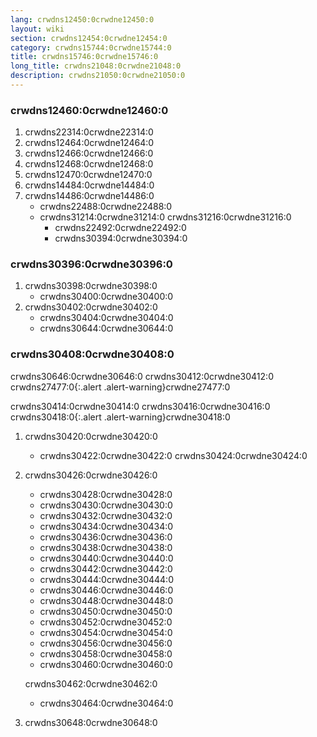 ```yaml
---
lang: crwdns12450:0crwdne12450:0
layout: wiki
section: crwdns12454:0crwdne12454:0
category: crwdns15744:0crwdne15744:0
title: crwdns15746:0crwdne15746:0
long_title: crwdns21048:0crwdne21048:0
description: crwdns21050:0crwdne21050:0
---
```


### crwdns12460:0crwdne12460:0
1. crwdns22314:0crwdne22314:0
1. crwdns12464:0crwdne12464:0
1. crwdns12466:0crwdne12466:0
1. crwdns12468:0crwdne12468:0
1. crwdns12470:0crwdne12470:0
1. crwdns14484:0crwdne14484:0
1. crwdns14486:0crwdne14486:0
   - crwdns22488:0crwdne22488:0
   - crwdns31214:0crwdne31214:0 crwdns31216:0crwdne31216:0
      - crwdns22492:0crwdne22492:0
      - crwdns30394:0crwdne30394:0

### crwdns30396:0crwdne30396:0
1. crwdns30398:0crwdne30398:0
   - crwdns30400:0crwdne30400:0
1. crwdns30402:0crwdne30402:0
   - crwdns30404:0crwdne30404:0
   - crwdns30644:0crwdne30644:0

### crwdns30408:0crwdne30408:0

crwdns30646:0crwdne30646:0 crwdns30412:0crwdne30412:0
crwdns27477:0{:.alert .alert-warning}crwdne27477:0

crwdns30414:0crwdne30414:0 crwdns30416:0crwdne30416:0
crwdns30418:0{:.alert .alert-warning}crwdne30418:0

1. crwdns30420:0crwdne30420:0
   - crwdns30422:0crwdne30422:0 crwdns30424:0crwdne30424:0

1. crwdns30426:0crwdne30426:0
   - crwdns30428:0crwdne30428:0
   - crwdns30430:0crwdne30430:0
   - crwdns30432:0crwdne30432:0
   - crwdns30434:0crwdne30434:0
   - crwdns30436:0crwdne30436:0
   - crwdns30438:0crwdne30438:0
   - crwdns30440:0crwdne30440:0
   - crwdns30442:0crwdne30442:0
   - crwdns30444:0crwdne30444:0
   - crwdns30446:0crwdne30446:0
   - crwdns30448:0crwdne30448:0
   - crwdns30450:0crwdne30450:0
   - crwdns30452:0crwdne30452:0
   - crwdns30454:0crwdne30454:0
   - crwdns30456:0crwdne30456:0
   - crwdns30458:0crwdne30458:0
   - crwdns30460:0crwdne30460:0

   crwdns30462:0crwdne30462:0
      - crwdns30464:0crwdne30464:0
1. crwdns30648:0crwdne30648:0
